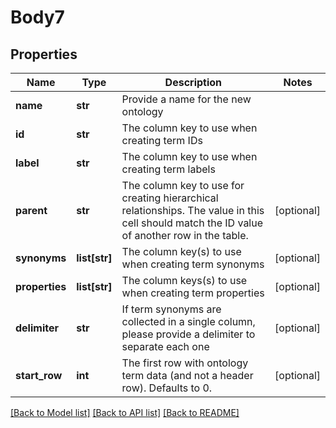 # Body7

## Properties
Name | Type | Description | Notes
------------ | ------------- | ------------- | -------------
**name** | **str** | Provide a name for the new ontology | 
**id** | **str** | The column key to use when creating term IDs | 
**label** | **str** | The column key to use when creating term labels | 
**parent** | **str** | The column key to use for creating hierarchical relationships. The value in this cell should match the ID value of another row in the table. | [optional] 
**synonyms** | **list[str]** | The column key(s) to use when creating term synonyms | [optional] 
**properties** | **list[str]** | The column keys(s) to use when creating term properties | [optional] 
**delimiter** | **str** | If term synonyms are collected in a single column, please provide a delimiter to separate each one | [optional] 
**start_row** | **int** | The first row with ontology term data (and not a header row). Defaults to 0. | [optional] 

[[Back to Model list]](../README.md#documentation-for-models) [[Back to API list]](../README.md#documentation-for-api-endpoints) [[Back to README]](../README.md)

